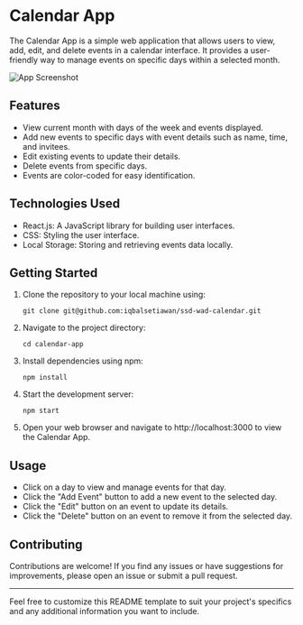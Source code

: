 # Calendar App

The Calendar App is a simple web application that allows users to view, add, edit, and delete events in a calendar interface. It provides a user-friendly way to manage events on specific days within a selected month.

![App Screenshot](https://github.com/iqbalsetiawan/ssd-wad-calendar/assets/52906490/7dfb3b60-8a96-46b6-894c-362d242ece3a)

## Features

- View current month with days of the week and events displayed.
- Add new events to specific days with event details such as name, time, and invitees.
- Edit existing events to update their details.
- Delete events from specific days.
- Events are color-coded for easy identification.

## Technologies Used

- React.js: A JavaScript library for building user interfaces.
- CSS: Styling the user interface.
- Local Storage: Storing and retrieving events data locally.

## Getting Started

1. Clone the repository to your local machine using:

   ```
   git clone git@github.com:iqbalsetiawan/ssd-wad-calendar.git
   ```

2. Navigate to the project directory:

   ```
   cd calendar-app
   ```

3. Install dependencies using npm:

   ```
   npm install
   ```

4. Start the development server:

   ```
   npm start
   ```

5. Open your web browser and navigate to http://localhost:3000 to view the Calendar App.

## Usage

- Click on a day to view and manage events for that day.
- Click the "Add Event" button to add a new event to the selected day.
- Click the "Edit" button on an event to update its details.
- Click the "Delete" button on an event to remove it from the selected day.

## Contributing

Contributions are welcome! If you find any issues or have suggestions for improvements, please open an issue or submit a pull request.

---

Feel free to customize this README template to suit your project's specifics and any additional information you want to include.
